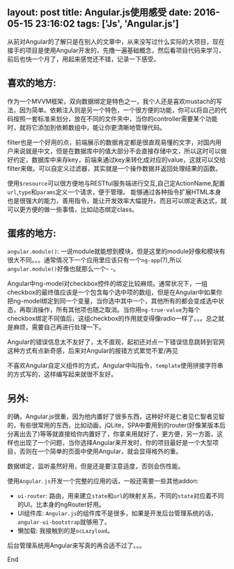 layout: post
title: Angular.js使用感受
date: 2016-05-15 23:16:02
tags: ['Js', 'Angular.js']
---

从前对Angular的了解只是在别人的文章中，从来没写过什么实际的大项目，现在接手的项目是使用Angular开发的，先撸一遍基础概念，然后看项目代码来学习，前后也快一个月了，用起来感觉还不错，记录一下感受。
<!-- more -->

喜欢的地方:
---
作为一个MVVM框架，双向数据绑定是特色之一，我个人还是喜欢mustach的写法，因为简单。依赖注入则是另一个特色，一个很方便的功能，你可以将自己的代码按照一套标准来划分，放在不同的文件夹中，当你的controller需要某个功能时，就将它添加到依赖数组中，能让你更清晰地管理代码。

filter也是一个好用的点，前端展示的数据肯定都是很直观易懂的文字，对国内用户来说就是中文，但是在数据库中的值大部分不会直接存储中文，所以这时可以做好约定，数据库中来存key，前端来通过key来转化成对应的value，这就可以交给filter来做。可以自定义过滤器，其实就是一个操作数据并返回处理结果的函数。

使用`$resource`可以很方便地与RESTful服务端进行交互,自己定ActionName,配置`url`,`type`和`params`定义一个请求，便于管理。
能够通过各种指令扩展HTML本身也是很强大的能力，善用指令，能让开发效率大幅提升。而且可以绑定表达式，就可以更方便的做一些事情，比如动态绑定class。

蛋疼的地方:
---
`angular.module()`: 一说module就能想到模块，但是这里的module好像和模块有很大不同。。。通常情况下一个应用里应该只有一个`ng-app`(?),所以`angular.module()`好像也就那么一个- -。

Angular中ng-model对checkbox控件的绑定比较麻烦。通常状况下，一组checkbox的最终值应该是一个包含每个选中项的数组，但是在Angular中如果你把ng-model绑定到同一个变量，当你选中其中一个，其他所有的都会变成选中状态，再取消操作，所有其他项也随之取消。当你用`ng-true-value`为每个checkbox绑定不同值后，这组checkbox的作用就变得像radio一样了。。。总之就是麻烦，需要自己再进行处理一下。

Angular的错误信息太不友好了，太不直观，起初还对点一下错误信息跳转到官网这种方式有点新奇感，后来对Angular的报错方式累觉不爱/再见

不喜欢Angular自定义组件的方式，Angular中叫指令，`template`使用拼接字符串的方式写的，这样编写起来就很不友好。

另外:
---
的确，Angular.js很重，因为他内置好了很多东西，这种好坏是仁者见仁智者见智的，有些很常用的东西，比如动画，jQLite，SPA中要用到的router(好像某版本后分离出去了)等等就直接给你内置好了，你拿来用就好了，更方便，另一方面，这样也出现了一个问题，当你选择Angular来开发时，你的项目最好是一个大型项目，否则在一个简单的页面中使用Angular，就会显得格外的重。

数据绑定，监听虽然好用，但是还是要注意适度，否则会伤性能。

使用`Angular.js`开发一个完整的应用的话，一般还需要一些其他addon:
- `ui-router`: 路由，用来建立`state`和`url`的映射关系，不同的`state`对应着不同的UI。比本身的ngRouter好用。
- UI组件库: `Angular.js`的组件库不是很多，如果是开发后台管理系统的话，`angular-ui-bootstrap`就够用了。
- 懒加载: 我接触到的是`ocLazyload`。

后台管理系统用Angular来写真的再合适不过了。。。

End


